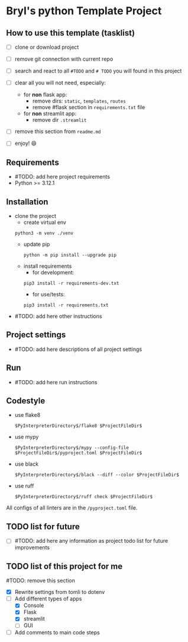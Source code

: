# Bryl's python Template Project

## How to use this template (tasklist)
 - [ ] clone or download project
 - [ ] remove git connection with current repo
 - [ ] search and react to all `#TODO` and `# TODO` you will found in this project
 - [ ] clear all you will not need, especially:
   - for **non** flask app:
     - remove dirs: `static`, `templates`, `routes`
     - remove #flask section in `requirements.txt` file
   - for **non** streamlit app:
     - remove dir `.streamlit`
 - [ ] remove this section from `readme.md`
 - [ ] enjoy! 😄


## Requirements
 - #TODO: add here project requirements 
 - Python >= 3.12.1


## Installation
 - clone the project
   - create virtual env
   ```
   python3 -m venv ./venv
   ```
   - update pip
     ```
     python -m pip install --upgrade pip
     ```
   - install requirements
     - for development: 
      ```
      pip3 install -r requirements-dev.txt
      ```
     - for use/tests: 
      ```
      pip3 install -r requirements.txt
      ```
 - #TODO: add here other instructions


## Project settings
 - #TODO: add here descriptions of all project settings 


## Run
 - #TODO: add here run instructions


## Codestyle
 - use flake8
   ```
   $PyInterpreterDirectory$/flake8 $ProjectFileDir$
   ```
 - use mypy
   ```
   $PyInterpreterDirectory$/mypy --config-file $ProjectFileDir$/pyproject.toml $ProjectFileDir$
   ```
 - use black
   ```
   $PyInterpreterDirectory$/black --diff --color $ProjectFileDir$
   ```
 - use ruff
   ```
   $PyInterpreterDirectory$/ruff check $ProjectFileDir$
   ```

All configs of all linters are in the `/pyproject.toml` file.


## TODO list for future
 - [ ] #TODO: add here any information as project todo list for future improvements 

## TODO list of this project for me 
#TODO: remove this section
 - [x] Rewrite settings from tomli to dotenv
 - [ ] Add different types of apps
   - [x] Console
   - [x] Flask
   - [x] streamlit
   - [ ] GUI
 - [ ] Add comments to main code steps
